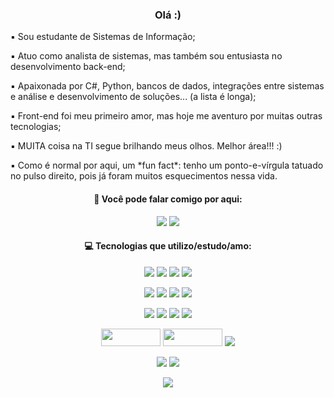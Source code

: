 <div>
  <h3 align="center"> Olá :) </h3>
  <p>▪️ Sou estudante de Sistemas de Informação; </p>
  <p>▪️ Atuo como analista de sistemas, mas também sou entusiasta no desenvolvimento back-end; </p>
  <p>▪️ Apaixonada por C#, Python, bancos de dados, integrações entre sistemas e análise e desenvolvimento de soluções... (a lista é longa); </p>
  <p>▪️ Front-end foi meu primeiro amor, mas hoje me aventuro por muitas outras tecnologias; </p>
  <p>▪️ MUITA coisa na TI segue brilhando meus olhos. Melhor área!!! :) </p>
  <p>▪️ Como é normal por aqui, um *fun fact*: tenho um ponto-e-vírgula tatuado no pulso direito, pois já foram muitos esquecimentos nessa vida. </p>
</div>

<div align="center">
  <h4 align="center"> 🔗 Você pode falar comigo por aqui: </h4>
  <a href="mailto:vivianeviana59@gmail.com"><img src="https://img.shields.io/badge/Gmail-D14836?style=for-the-badge&logo=gmail&logoColor=white"></a>
  <a href="https://www.linkedin.com/in/vivianevianaa/"><img src="https://img.shields.io/badge/LinkedIn-0077B5?style=for-the-badge&logo=linkedin&logoColor=white"></a>
</div>

<div align="center">
  <h4 align="center"> 💻 Tecnologias que utilizo/estudo/amo:</h4> 
  <p> 
    <img src="https://img.shields.io/badge/C%23-239120?style=for-the-badge&logo=c-sharp&logoColor=white"> 
    <img src="https://img.shields.io/badge/.NET-5C2D91?style=for-the-badge&logo=.net&logoColor=white"> 
    <img src="https://img.shields.io/badge/Python-3776AB?style=for-the-badge&logo=python&logoColor=white"> 
    <img src="https://img.shields.io/badge/Flask-000000?style=for-the-badge&logo=flask&logoColor=white">
  </p>
  <p> 
    <img src="https://img.shields.io/badge/Oracle-F80000?style=for-the-badge&logo=Oracle&logoColor=white">  
    <img src="https://img.shields.io/badge/PostgreSQL-316192?style=for-the-badge&logo=postgresql&logoColor=white"> 
    <img src="https://img.shields.io/badge/MySQL-005C84?style=for-the-badge&logo=mysql&logoColor=white">
    <img src="https://img.shields.io/badge/SQLite-07405E?style=for-the-badge&logo=sqlite&logoColor=white">
  </p>
  <p> 
    <img src="https://img.shields.io/badge/HTML5-E34F26?style=for-the-badge&logo=html5&logoColor=white">
    <img src="https://img.shields.io/badge/CSS3-1572B6?style=for-the-badge&logo=css3&logoColor=white">
    <img src="https://img.shields.io/badge/JavaScript-F7DF1E?style=for-the-badge&logo=javascript&logoColor=black"> 
    <img src="https://img.shields.io/badge/Bootstrap-563D7C?style=for-the-badge&logo=bootstrap&logoColor=white">
  </p>
  <p> 
    <img src="https://miro.medium.com/max/800/1*XE0ObomSZ6cwRHKNZ751Vg.png" width="95px" height="28px">
    <img src="https://www.freelogovectors.net/svg02/grafana_logo.svg" width="95px" height="28px"> 
    <img src="https://img.shields.io/badge/Kibana-005571?style=for-the-badge&logo=Kibana&logoColor=white">  
  </p>
  <p> 
    <img src="https://img.shields.io/badge/Canva-%2300C4CC.svg?&style=for-the-badge&logo=Canva&logoColor=white"> 
    <img src="https://img.shields.io/badge/Figma-F24E1E?style=for-the-badge&logo=figma&logoColor=white"> 
  </p>
</div>

<div align="center">
  <img src="https://github-readme-stats.vercel.app/api?username=vivianevianaa&show_icons=true&theme=material-palenight&hide=issues,contribs&count_private=true&include_all_commits=true&text_bold=false">
</div>

<!-- [![Top Langs](https://github-readme-stats.vercel.app/api/top-langs/?username=vivianevianaa&layout=compact&langs_count=10&count_private=true&include_all_commits=true)](https://github.com/vivianevianaa/github-readme-stats) --> 
